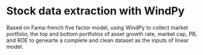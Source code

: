 # Stock data extraction with WindPy

Based on Fama-french five factor model, using WindPy to collect market portfolio, the top and bottom portfolios of asset growth rate, market cap, PB, and ROE to genearte a complete and clean dataset as the inputs of linear model.
